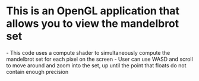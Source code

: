 <h1>This is an OpenGL application that allows you to view the mandelbrot set</h1>
- This code uses a compute shader to simultaneously compute the mandelbrot set for each pixel on the screen
- User can use WASD and scroll to move around and zoom into the set, up until the point that floats do not contain enough precision